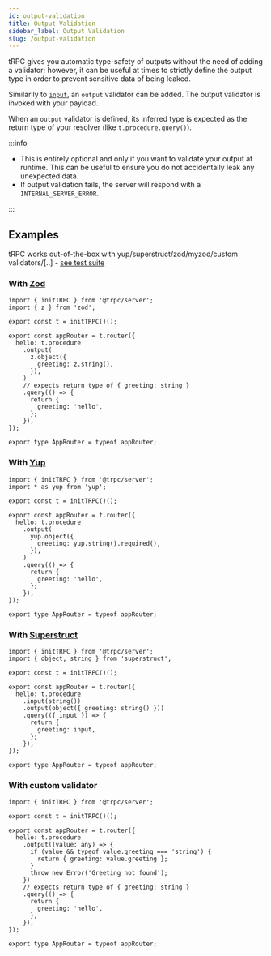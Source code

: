 ```yaml
---
id: output-validation
title: Output Validation
sidebar_label: Output Validation
slug: /output-validation
---
```


tRPC gives you automatic type-safety of outputs without the need of adding a validator; however, it can be useful at times to strictly define the output type in order to prevent sensitive data of being leaked.

Similarily to [`input`](router), an `output` validator can be added. The output validator is invoked with your payload.

When an `output` validator is defined, its inferred type is expected as the return type of your resolver (like `t.procedure.query()`).

:::info

- This is entirely optional and only if you want to validate your output at runtime. This can be useful to ensure you do not accidentally leak any unexpected data.
- If output validation fails, the server will respond with a `INTERNAL_SERVER_ERROR`.

:::

## Examples

tRPC works out-of-the-box with yup/superstruct/zod/myzod/custom validators/[..] - [see test suite](https://github.com/trpc/trpc/blob/feature/output-parser-oas/packages/server/test/outputParser.test.ts)

### With [Zod](https://github.com/colinhacks/zod)

```tsx
import { initTRPC } from '@trpc/server';
import { z } from 'zod';

export const t = initTRPC()();

export const appRouter = t.router({
  hello: t.procedure
    .output(
      z.object({
        greeting: z.string(),
      }),
    )
    // expects return type of { greeting: string }
    .query(() => {
      return {
        greeting: 'hello',
      };
    }),
});

export type AppRouter = typeof appRouter;
```

### With [Yup](https://github.com/jquense/yup)

```tsx
import { initTRPC } from '@trpc/server';
import * as yup from 'yup';

export const t = initTRPC()();

export const appRouter = t.router({
  hello: t.procedure
    .output(
      yup.object({
        greeting: yup.string().required(),
      }),
    )
    .query(() => {
      return {
        greeting: 'hello',
      };
    }),
});

export type AppRouter = typeof appRouter;
```

### With [Superstruct](https://github.com/ianstormtaylor/superstruct)

```tsx
import { initTRPC } from '@trpc/server';
import { object, string } from 'superstruct';

export const t = initTRPC()();

export const appRouter = t.router({
  hello: t.procedure
    .input(string())
    .output(object({ greeting: string() }))
    .query(({ input }) => {
      return {
        greeting: input,
      };
    }),
});

export type AppRouter = typeof appRouter;
```

### With custom validator

```tsx
import { initTRPC } from '@trpc/server';

export const t = initTRPC()();

export const appRouter = t.router({
  hello: t.procedure
    .output((value: any) => {
      if (value && typeof value.greeting === 'string') {
        return { greeting: value.greeting };
      }
      throw new Error('Greeting not found');
    })
    // expects return type of { greeting: string }
    .query(() => {
      return {
        greeting: 'hello',
      };
    }),
});

export type AppRouter = typeof appRouter;
```
